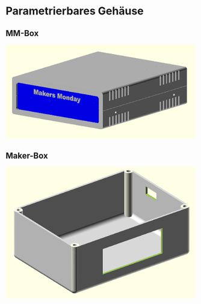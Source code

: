 # Parametrierbares Gehäuse

## MM-Box

![mm-box](https://github.com/frankyhub/MM-Box/blob/main/pic/MM-Box.png)

## Maker-Box

![Maker-Box](https://github.com/frankyhub/MM-Box/blob/main/pic/Makerbox.png)


